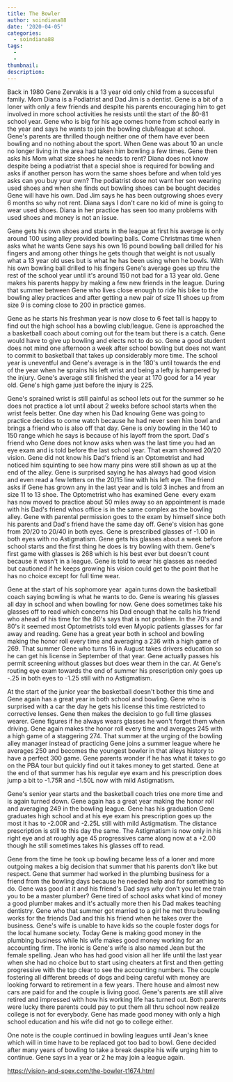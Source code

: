 ```yaml
---
title: The Bowler
author: soindiana88
date: '2020-04-05'
categories:
  - soindiana88
tags:
  - 
  - 
thumbnail: 
description: 
---
```


Back in 1980 Gene Zervakis is a 13 year old only child from a successful family. Mom Diana is a Podiatrist and Dad Jim is a dentist. Gene is a bit of a loner with only a few friends and despite his parents encouraging him to get involved in more school activities he resists until the start of the 80-81 school year. Gene who is big for his age comes home from school early in the year and says he wants to join the bowling club/league at school. Gene's parents are thrilled though neither one of them have ever been bowling and no nothing about the sport. When Gene was about 10 an uncle no longer living in the area had taken him bowling a few times. Gene then asks his Mom what size shoes he needs to rent? Diana does not know despite being a podiatrist that a special shoe is required for bowling and asks if another person has worn the same shoes before and when told yes asks can you buy your own? The podiatrist dose not want her son wearing used shoes and when she finds out bowling shoes can be bought decides Gene will have his own. Dad Jim says he has been outgrowing shoes every 6 months so why not rent. Diana says I don't care no kid of mine is going to wear used shoes. Diana in her practice has seen too many problems with used shoes and money is not an issue.

Gene gets his own shoes and starts in the league at first his average is only around 100 using alley provided bowling balls. Come Christmas time when asks what he wants Gene says his own 16 pound bowling ball drilled for his fingers and among other things he gets though that weight is not usually what a 13 year old uses but is what he has been using when he bowls. With his own bowling ball drilled to his fingers Gene's average goes up thru the rest of the school year until it's around 150 not bad for a 13 year old. Gene makes his parents happy by making a few new friends in the league. During that summer between Gene who lives close enough to ride his bike to the bowling alley practices and after getting a new pair of size 11 shoes up from size 9 is coming close to 200 in practice games.

Gene as he starts his freshman year is now close to 6 feet tall is happy to find out the high school has a bowling club/league. Gene is approached the a basketball coach about coming out for the team but there is a catch. Gene would have to give up bowling and elects not to do so. Gene a good student does not mind one afternoon a week after school bowling but does not want to commit to basketball that takes up considerably more time. The school year is uneventful and Gene's average is in the 180's until towards the end of the year when he sprains his left wrist and being a lefty is hampered by the injury. Gene's average still finished the year at 170 good for a 14 year old. Gene's high game just before the injury is 225.

Gene's sprained wrist is still painful as school lets out for the summer so he does not practice a lot until about 2 weeks before school starts when the wrist feels better. One day when his Dad knowing Gene was going to practice decides to come watch because he had never seen him bowl and brings a friend who is also off that day. Gene is only bowling in the 140 to 150 range which he says is because of his layoff from the sport. Dad's friend who Gene does not know asks when was the last time you had an eye exam and is told before the last school year. That exam showed 20/20 vision. Gene did not know his Dad's friend is an Optometrist and had noticed him squinting to see how many pins were still shown as up at the end of the alley. Gene is surprised saying he has always had good vision and even read a few letters on the 20/15 line with his left eye. The friend asks if Gene has grown any in the last year and is told 3 inches and from an size 11 to 13 shoe. The Optometrist who has examined Gene  every exam has now moved to practice about 50 miles away so an appointment is made with his Dad's friend whos office is in the same complex as the bowling alley. Gene with parental permission goes to the exam by himself since both his parents and Dad's friend have the same day off. Gene's vision has gone from 20/20 to 20/40 in both eyes. Gene is prescribed glasses of -1.00 in both eyes with no Astigmatism. Gene gets his glasses about a week before school starts and the first thing he does is try bowling with them. Gene's first game with glasses is 268 which is his best ever but doesn't count because it wasn't in a league. Gene is told to wear his glasses as needed but cautioned if he keeps growing his vision could get to the point that he has no choice except for full time wear.

Gene at the start of his sophomore year  again turns down the basketball coach saying bowling is what he wants to do. Gene is wearing his glasses all day in school and when bowling for now. Gene does sometimes take his glasses off to read which concerns his Dad enough that he calls his friend who ahead of his time for the 80's says that is not problem. In the 70's and 80's it seemed most Optometrists told even Myopic patients glasses for far away and reading. Gene has a great year both in school and bowling making the honor roll every time and averaging a 236 with a high game of 269. That summer Gene who turns 16 in August takes drivers education so he can get his license in September of that year. Gene actually passes his permit screening without glasses but does wear them in the car. At Gene's routing eye exam towards the end of summer his prescription only goes up -.25 in both eyes to -1.25 still with no Astigmatism.

At the start of the junior year the basketball doesn't bother this time and Gene again has a great year in both school and bowling. Gene who is surprised with a car the day he gets his license this time restricted to corrective lenses. Gene then makes the decision to go full time glasses wearer. Gene figures if he always wears glasses he won't forget them when driving. Gene again makes the honor roll every time and averages 245 with a high game of a staggering 274. That summer at the urging of the bowling alley manager instead of practicing Gene joins a summer league where he averages 250 and becomes the youngest bowler in that alleys history to have a perfect 300 game. Gene parents wonder if he has what it takes to go on the PBA tour but quickly find out it takes money to get started. Gene at the end of that summer has his regular eye exam and his prescription does jump a bit to -1.75R and -1.50L now with mild Astigmatism.

Gene's senior year starts and the basketball coach tries one more time and is again turned down. Gene again has a great year making the honor roll and averaging 249 in the bowling league. Gene has his graduation Gene graduates high school and at his eye exam his prescription goes up the most it has to -2.00R and -2.25L still with mild Astigmatism. The distance prescription is still to this day the same. The Astigmatism is now only in his right eye and at roughly age 45 progressives came along now at a +2.00 though he still sometimes takes his glasses off to read.

Gene from the time he took up bowling became less of a loner and more outgoing makes a big decision that summer that his parents don't like but respect. Gene that summer had worked in the plumbing business for a friend from the bowling days because he needed help and for something to do. Gene was good at it and his friend's Dad says why don't you let me train you to be a master plumber? Gene tired of school asks what kind of money a good plumber makes and it's actually more then his Dad makes teaching dentistry. Gene who that summer got married to a girl he met thru bowling works for the friends Dad and this his friend when he takes over the business. Gene's wife is unable to have kids so the couple foster dogs for the local humane society. Today Gene is making good money in the plumbing business while his wife makes good money working for an accounting firm. The ironic is Gene's wife is also named Jean but the female spelling. Jean who has had good vision all her life until the last year when she had no choice but to start using cheaters at first and then getting progressive with the top clear to see the accounting numbers. The couple fostering all different breeds of dogs and being careful with money are looking forward to retirement in a few years. There house and almost new cars are paid for and the couple is living good. Gene's parents are still alive retired and impressed with how his working life has turned out. Both parents were lucky there parents could pay to put them all thru school now realize college is not for everybody. Gene has made good money with only a high school education and his wife did not go to college either.

One note is the couple continued in bowling leagues until Jean's knee which will in time have to be replaced got too bad to bowl. Gene decided after many years of bowling to take a break despite his wife urging him to continue. Gene says in a year or 2 he may join a league again.

https://vision-and-spex.com/the-bowler-t1674.html
